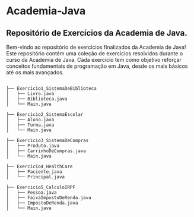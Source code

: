 # Academia-Java
<h2> Repositório de Exercícios da Academia de Java.</h2>

Bem-vindo ao repositório de exercícios finalizados da Academia de Java! Este repositório contém uma coleção de exercícios resolvidos durante o curso da Academia de Java. Cada exercício tem como objetivo reforçar conceitos fundamentais de programação em Java, desde os mais básicos até os mais avançados.

```plaintext

├── Exercicio1_SistemaDeBiblioteca
│   ├── Livro.java
│   ├── Biblioteca.java
│   └── Main.java

├── Exercicio2_SistemaEscolar
│   ├── Aluno.java
│   ├── Turma.java
│   └── Main.java

├── Exercicio3_SistemaDeCompras
│   ├── Produto.java
│   ├── CarrinhoDeCompras.java
│   └── Main.java

├── Exercicio4_HealthCare
│   ├── Paciente.java
│   └── Principal.java

├── Exercicio5_CalculoIRPF
│   ├── Pessoa.java
│   ├── FaixaImpostoDeRenda.java
│   ├── ImpostoDeRenda.java
│   └── Main.java




